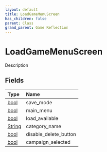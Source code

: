 ```yaml
---
layout: default
title: LoadGameMenuScreen
has_children: false
parent: Class
grand_parent: Game Reflection
---
```

# LoadGameMenuScreen
Description 

## Fields
| Type | Name |
|:-------------|:--------------|
| [bool](/game-reflection/components/bool.md) | save_mode |
| [bool](/game-reflection/components/bool.md) | main_menu |
| [bool](/game-reflection/components/bool.md) | load_available |
| [String](/game-reflection/components/string.md) | category_name |
| [bool](/game-reflection/components/bool.md) | disable_delete_button |
| [bool](/game-reflection/components/bool.md) | campaign_selected |

